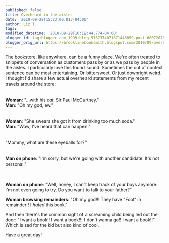```yaml
---
published: false
title: Overheard in the aisles
date: '2010-09-28T15:23:00.013-04:00'
author: Liz T.
tags: 
modified_datetime: '2010-09-29T16:19:44.774-04:00'
blogger_id: tag:blogger.com,1999:blog-5767374071871443859.post-6807207509275552427
blogger_orig_url: https://brooklinebooksmith.blogspot.com/2010/09/overheard-in-aisles.html
---
```


The bookstore, like anywhere, can be a funny place. We're often treated to <span id="SPELLING_ERROR_0" class="blsp-spelling-corrected">snippets</span> of conversation as customers pass by or as we pass by people in the aisles. I particularly love this found sound.  Sometimes the out of context sentence can be most entertaining.  Or bittersweet.  Or just downright weird.  I thought I'd share a few actual overheard statements from my recent travels around the store:<br /><br /><br /><strong>Woman</strong>: "...with his <em>cat</em>, Sir Paul McCartney."<br /><strong>Man</strong>: "Oh my god, <span id="SPELLING_ERROR_1" class="blsp-spelling-error">ew</span>."<br /><br /><br /><strong>Woman</strong>: "She swears she got it from drinking too much soda."<br /><strong>Man</strong>: "Wow, I've heard that can happen."<br /><br /><br />"Mommy, what are these eyeballs for?"<br /><br /><br /><strong>Man on phone</strong>: "I'm sorry, but we're going with another candidate. It's not personal."<br /><br /><br /><p><strong>Woman on phone</strong>:  "Well, honey, I can't keep track of your boys anymore.  I'm not even going to try.  Do you want to talk to your father?"</p><p><strong>Woman <span id="SPELLING_ERROR_2" class="blsp-spelling-error">browsing</span> remainders</strong>: "Oh my god!!!  They have "Fool" in remainder!!  I <em>hated</em> this book."</p><p>And then there's the common sight of a screaming child being led out the door:  "I want a book!!  I want a book!!!  I don't wanna go!!  I want a book!!"  Which is sad for the kid but also kind of cool.  </p><p>Have a great day!<br /></p>